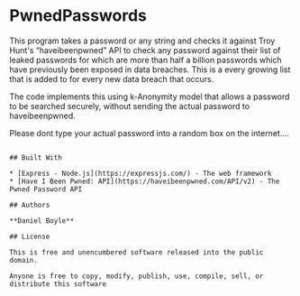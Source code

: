 # PwnedPasswords

This program takes a password or any string and checks it against Troy Hunt's “haveibeenpwned” API to check any password against their list of leaked passwords for which are more than half a billion passwords which have previously been exposed in data breaches. This is a every growing list that is added to for every new data breach that occurs.

The code implements this using k-Anonymity model that allows a password to be searched securely, without sending the actual password to haveibeenpwned.

Please dont type your actual password into a random box on the internet....


```

## Built With

* [Express - Node.js](https://expressjs.com/) - The web framework 
* [Have I Been Pwned: API](https://haveibeenpwned.com/API/v2) - The Pwned Password API 

## Authors

**Daniel Boyle**

## License

This is free and unencumbered software released into the public domain.

Anyone is free to copy, modify, publish, use, compile, sell, or
distribute this software

